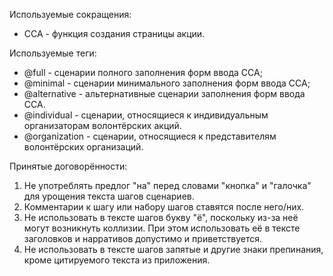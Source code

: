 Используемые сокращения:
- ССА - функция создания страницы акции.

Используемые теги:
- @full - сценарии полного заполнения форм ввода ССА;
- @minimal - сценарии минимального заполнения форм ввода ССА;
- @alternative - альтернативные сценарии заполнения форм ввода ССА.
- @individual - сценарии, относящиеся к индивидуальным организаторам волонтёрских акций.
- @organization - сценарии, относящиеся к представителям волонтёрских организаций.

Принятые договорённости:
1. Не употреблять предлог "на" перед словами "кнопка" и "галочка" для урощения текста шагов сценариев.
1. Комментарии к шагу или набору шагов ставятся после него/них.
1. Не использовать в тексте шагов букву "ё", поскольку из-за неё могут возникнуть коллизии. 
При этом использовать её в тексте заголовков и нарративов допустимо и приветствуется.
1. Не использовать в тексте шагов запятые и другие знаки препинания, кроме цитируемого текста из приложения.
